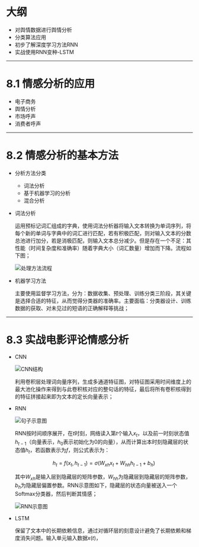 # 大纲

- 对舆情数据进行舆情分析
- 分类算法应用
- 初步了解深度学习方法RNN
- 实战使用RNN变种-LSTM

---

# 8.1 情感分析的应用

- 电子商务
- 舆情分析
- 市场呼声
- 消费者呼声

---

# 8.2 情感分析的基本方法

- 分析方法分类

	- 词法分析
	- 基于机器学习的分析
	- 混合分析

- 词法分析

	运用预标记词汇组成的字典，使用词法分析器将输入文本转换为单词序列，将每个新的单词与字典中的词汇进行匹配，若有积极匹配，则对输入文本的分数总池进行加分，若是消极匹配，则输入文本总分减少。但是存在一个不足：其性能（时间复杂度和准确率）随着字典大小（词汇数量）增加而下降。流程如下图；

	![处理方法流程](https://i.loli.net/2019/08/31/lc8WpITCwav6qZi.png)

- 机器学习方法
	
	主要使用监督学习方法，分为：数据收集、预处理、训练分类三阶段，其关键是选择合适的特征，从而觉得分类器的准确率。主要面临：分类器设计、训练数据的获取、对未见过的短语的正确解释等挑战；

---

# 8.3 实战电影评论情感分析

- CNN

	![CNN结构](https://i.loli.net/2019/08/31/MHgItn4pRsLiUB5.png)

	利用卷积层处理词向量序列，生成多通道特征图，对特征图采用时间维度上的最大池化操作来得到与此卷积核对应的整句话的特征，最后将所有卷积核得到的特征拼接起来即为文本的定长向量表示；

- RNN

	![句子示意图](https://i.loli.net/2019/08/31/VPE9qSTeDGArzgi.png)

	RNN按时间顺序展开，在$t$时刻，网络读入第$t$个输入$x_t$，以及前一时刻状态值$h_{t-1}$（向量表示，$h_0$表示初始化为0的向量），从而计算出本时刻隐藏层的状态值$h_t$，若函数表示为$f$，则公式表示为：

	$$h_t=f(x_t,h_{t-1})=\sigma(W_{xh}x_t+W_{hh}h_{t-1}+b_h)$$

	其中$W_{xh}$是输入层到隐藏层的矩阵参数，$W_{hh}$为隐藏层到隐藏层的矩阵参数，$b_h$为隐藏层偏置参数。RNN示意图如下，隐藏层的状态向量被送入一个Softmax分类器，然后判断其情感；

	![RNN示意图](https://i.loli.net/2019/08/31/sI14tTz5rkNegyh.png)

- LSTM

	保留了文本中的长期依赖信息，通过对循环层的刻意设计避免了长期依赖和梯度消失问题。输入单元输入数据$x(t)$，

